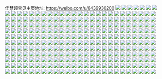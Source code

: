 佳慧超宝贝主页地址: https://weibo.com/u/6439930200 
![](https://wx4.sinaimg.cn/mw2000/0071Pi1Wly1h9jbpzzt05j31o0280hdu.jpg) 
![](https://wx4.sinaimg.cn/mw2000/0071Pi1Wly1h9jbq0lp6fj31o02807wh.jpg) 
![](https://wx4.sinaimg.cn/mw2000/0071Pi1Wly1h9dhm9scxgj30u00qnwkx.jpg) 
![](https://wx4.sinaimg.cn/mw2000/0071Pi1Wly1h9a1uvi034j30go04874u.jpg) 
![](https://wx4.sinaimg.cn/mw2000/0071Pi1Wly1h8feq626tjj31o0280b29.jpg) 
![](https://wx4.sinaimg.cn/mw2000/0071Pi1Wly1h8feq5hswij31o0280e81.jpg) 
![](https://wx4.sinaimg.cn/mw2000/0071Pi1Wly1h7o9wn0wnrj30u01hctq4.jpg) 
![](https://wx4.sinaimg.cn/mw2000/0071Pi1Wly1h7gp5nknklj31o0280b29.jpg) 
![](https://wx4.sinaimg.cn/mw2000/0071Pi1Wly1h79tgdujlhj30ku0rsq7s.jpg) 
![](https://wx4.sinaimg.cn/mw2000/0071Pi1Wly1h79tgedz18j31ed0sc41u.jpg) 
![](https://wx4.sinaimg.cn/mw2000/0071Pi1Wly1h78lbshyffj31o02807vn.jpg) 
![](https://wx4.sinaimg.cn/mw2000/0071Pi1Wly1h78lbt7m2cj31o0280hc0.jpg) 
![](https://wx4.sinaimg.cn/mw2000/0071Pi1Wly1h78lbtvivxj31o02801kx.jpg) 
![](https://wx4.sinaimg.cn/mw2000/0071Pi1Wly1h6u13yqgahj30tu1h1wzy.jpg) 
![](https://wx4.sinaimg.cn/mw2000/0071Pi1Wly1h6ne69mkxhj30zk1c3aml.jpg) 
![](https://wx4.sinaimg.cn/mw2000/0071Pi1Wly1h6ne6agk6mj30zk1chjyc.jpg) 
![](https://wx4.sinaimg.cn/mw2000/0071Pi1Wly1h6ne6b6ratj30zk1d4ah8.jpg) 
![](https://wx4.sinaimg.cn/mw2000/0071Pi1Wly1h6ks856g06j30j90o1dgq.jpg) 
![](https://wx4.sinaimg.cn/mw2000/0071Pi1Wly1h67iwu4j1bj31400u0tdh.jpg) 
![](https://wx4.sinaimg.cn/mw2000/0071Pi1Wly1h67iwtuy1wj31hc0tagoh.jpg) 
![](https://wx4.sinaimg.cn/mw2000/0071Pi1Wly1h67iwufgdkj30u00u0dn7.jpg) 
![](https://wx4.sinaimg.cn/mw2000/0071Pi1Wly1h61d2mfqwij30u01hc7gd.jpg) 
![](https://wx4.sinaimg.cn/mw2000/0071Pi1Wly1h5y2cvpxbyj31o0280e81.jpg) 
![](https://wx4.sinaimg.cn/mw2000/0071Pi1Wly1h5pyke3djuj31ki1tuh8i.jpg) 
![](https://wx4.sinaimg.cn/mw2000/0071Pi1Wly1h5pykfki9zj30s7107q88.jpg) 
![](https://wx4.sinaimg.cn/mw2000/0071Pi1Wly1h5pykg0ankj31o0280b1a.jpg) 
![](https://wx4.sinaimg.cn/mw2000/0071Pi1Wly1h5pykggtg3j31o0280qsd.jpg) 
![](https://wx4.sinaimg.cn/mw2000/0071Pi1Wly1h5nfxivi5zj31o0280e81.jpg) 
![](https://wx4.sinaimg.cn/mw2000/0071Pi1Wly1h5nfxjblzxj31o0280e81.jpg) 
![](https://wx4.sinaimg.cn/mw2000/0071Pi1Wly1h5grlqo3mvj30u01400y8.jpg) 
![](https://wx4.sinaimg.cn/mw2000/0071Pi1Wly1h5fuxocuj4j30m00dvjuy.jpg) 
![](https://wx4.sinaimg.cn/mw2000/0071Pi1Wly1h5d0meg81vj30u0140jyf.jpg) 
![](https://wx4.sinaimg.cn/mw2000/0071Pi1Wly1h57zxspwzij30zk0zkdm5.jpg) 
![](https://wx4.sinaimg.cn/mw2000/0071Pi1Wly1h57zxszy48j30yi0yidli.jpg) 
![](https://wx4.sinaimg.cn/mw2000/0071Pi1Wly1h57zxt972hj311b1dkqks.jpg) 
![](https://wx4.sinaimg.cn/mw2000/0071Pi1Wly1h57zxsez5oj31o0280b29.jpg) 
![](https://wx4.sinaimg.cn/mw2000/0071Pi1Wly1h57zxtuq3vj31o0280hdt.jpg) 
![](https://wx4.sinaimg.cn/mw2000/0071Pi1Wly1h57zxueqmyj31o0280hdt.jpg) 
![](https://wx4.sinaimg.cn/mw2000/0071Pi1Wly1h57zxux2pvj31o0280e81.jpg) 
![](https://wx4.sinaimg.cn/mw2000/0071Pi1Wly1h57zxvgoalj31o0280b29.jpg) 
![](https://wx4.sinaimg.cn/mw2000/0071Pi1Wly1h57zxw57szj31o02807wh.jpg) 
![](https://wx4.sinaimg.cn/mw2000/0071Pi1Wly1h4fb82sm41j30u014011k.jpg) 
![](https://wx4.sinaimg.cn/mw2000/0071Pi1Wly1h4521fdphxj31o0280npd.jpg) 
![](https://wx4.sinaimg.cn/mw2000/0071Pi1Wly1h3x6hoepp5j30n00fu74s.jpg) 
![](https://wx4.sinaimg.cn/mw2000/0071Pi1Wly1h3u3nitrwpj30zk1cancd.jpg) 
![](https://wx4.sinaimg.cn/mw2000/0071Pi1Wly1h3fswnc2rhj30em0oj3zb.jpg) 
![](https://wx4.sinaimg.cn/mw2000/0071Pi1Wly1h3eyxsijzaj31o0280npd.jpg) 
![](https://wx4.sinaimg.cn/mw2000/0071Pi1Wly1h3eyxtzzb1j31o0280npd.jpg) 
![](https://wx4.sinaimg.cn/mw2000/0071Pi1Wly1h2pqdvei17j30s21dv7fu.jpg) 
![](https://wx4.sinaimg.cn/mw2000/0071Pi1Wly1h2f75lv7mjj3340340npf.jpg) 
![](https://wx4.sinaimg.cn/mw2000/0071Pi1Wly1h2f75nnojpj31sc2eq4qp.jpg) 
![](https://wx4.sinaimg.cn/mw2000/0071Pi1Wly1h2f75odlkej30u01hcx09.jpg) 
![](https://wx4.sinaimg.cn/mw2000/0071Pi1Wly1h2cpkl0nd6j30j60eq0tt.jpg) 
![](https://wx4.sinaimg.cn/mw2000/0071Pi1Wly1h2bmf44cntj30u0140ajl.jpg) 
![](https://wx4.sinaimg.cn/mw2000/0071Pi1Wly1h2bmf4ugmtj30u01hcdrr.jpg) 
![](https://wx4.sinaimg.cn/mw2000/0071Pi1Wly1h2bmf68chxj30u01407ay.jpg) 
![](https://wx4.sinaimg.cn/mw2000/0071Pi1Wly1h2bmhc9pxrj30u01400yu.jpg) 
![](https://wx4.sinaimg.cn/mw2000/0071Pi1Wly1h2bmf6xbcej30u014045q.jpg) 
![](https://wx4.sinaimg.cn/mw2000/0071Pi1Wly1h2bmf7cpbdj30u0140jz1.jpg) 
![](https://wx4.sinaimg.cn/mw2000/0071Pi1Wly1h2bmf7rib9j30u0140gsf.jpg) 
![](https://wx4.sinaimg.cn/mw2000/0071Pi1Wly1h2ak0rkscfj30tz0vvn0a.jpg) 
![](https://wx4.sinaimg.cn/mw2000/0071Pi1Wly1h284n129x7j30lr0lm0x8.jpg) 
![](https://wx4.sinaimg.cn/mw2000/0071Pi1Wly1h276a0kiqfj30zk1be7kp.jpg) 
![](https://wx4.sinaimg.cn/mw2000/0071Pi1Wly1h276a2ck1ij30zk1be7l1.jpg) 
![](https://wx4.sinaimg.cn/mw2000/0071Pi1Wly1h1ys3ahfw3j30rs0jctec.jpg) 
![](https://wx4.sinaimg.cn/mw2000/0071Pi1Wly1h1l6yrfxeqj30sn1ewgup.jpg) 
![](https://wx4.sinaimg.cn/mw2000/0071Pi1Wly1h1l6yqr8c9j30u0140agm.jpg) 
![](https://wx4.sinaimg.cn/mw2000/0071Pi1Wly1h1jun0dds4j30u0140do0.jpg) 
![](https://wx4.sinaimg.cn/mw2000/0071Pi1Wly1h18x017ubyj30u00u07b4.jpg) 
![](https://wx4.sinaimg.cn/mw2000/0071Pi1Wly1h17ngrsnbwj30yi22ox4z.jpg) 
![](https://wx4.sinaimg.cn/mw2000/0071Pi1Wly1h176d85wu4j30yi22o1kx.jpg) 
![](https://wx4.sinaimg.cn/mw2000/0071Pi1Wly1h176cqp8lqj31o0280hdt.jpg) 
![](https://wx4.sinaimg.cn/mw2000/0071Pi1Wly1h176dcxlufj31o0280qv5.jpg) 
![](https://wx4.sinaimg.cn/mw2000/0071Pi1Wly1h0puul8mc4j313v1e4aoz.jpg) 
![](https://wx4.sinaimg.cn/mw2000/0071Pi1Wly1h0puummgqsj312i1asgyd.jpg) 
![](https://wx4.sinaimg.cn/mw2000/0071Pi1Wly1gztc13eohkj30u0140n64.jpg) 
![](https://wx4.sinaimg.cn/mw2000/0071Pi1Wly1gztc12ntpej30u0140dou.jpg) 
![](https://wx4.sinaimg.cn/mw2000/0071Pi1Wly1gzedcqohvjj31o0280e81.jpg) 
![](https://wx4.sinaimg.cn/mw2000/0071Pi1Wly1gzedcq0yxgj31o02804qp.jpg) 
![](https://wx4.sinaimg.cn/mw2000/0071Pi1Wly1gzedcr6dv4j31o02801kx.jpg) 
![](https://wx4.sinaimg.cn/mw2000/0071Pi1Wly1gxcklhznsej30u0140dmq.jpg) 
![](https://wx4.sinaimg.cn/mw2000/0071Pi1Wly1gxcklj1f7ej30u01hcqf3.jpg) 
![](https://wx4.sinaimg.cn/mw2000/0071Pi1Wly1gxcklhdtwbj31400u043h.jpg) 
![](https://wx4.sinaimg.cn/mw2000/0071Pi1Wly1gx4ygqjbcqj30u01hcqf3.jpg) 
![](https://wx4.sinaimg.cn/mw2000/0071Pi1Wly1gwzhv6h7r7j30jj0hjabr.jpg) 
![](https://wx4.sinaimg.cn/mw2000/0071Pi1Wly1gw8ijnhiqrj30u01hcnan.jpg) 
![](https://wx4.sinaimg.cn/mw2000/0071Pi1Wly1gw8ijull9qj32c0340kjm.jpg) 
![](https://wx4.sinaimg.cn/mw2000/0071Pi1Wly1gw8ijm4n4kj31d40rntjn.jpg) 
![](https://wx4.sinaimg.cn/mw2000/0071Pi1Wly1gvhf0xd8fwj60u01407bx02.jpg) 
![](https://wx4.sinaimg.cn/mw2000/0071Pi1Wly1gv8bawnv47j60b402fmx502.jpg) 
![](https://wx4.sinaimg.cn/mw2000/0071Pi1Wly1gv7kk7pasoj62c0340e8202.jpg) 
![](https://wx4.sinaimg.cn/mw2000/0071Pi1Wly1guxqe7vcvfj60bv0bv74x02.jpg) 
![](https://wx4.sinaimg.cn/mw2000/0071Pi1Wly1gtrqirf5olj62c0340qv502.jpg) 
![](https://wx4.sinaimg.cn/mw2000/0071Pi1Wly1gskf52bnr7j30u0140136.jpg) 
![](https://wx4.sinaimg.cn/mw2000/0071Pi1Wly1grsg74xajbj31400u0q7f.jpg) 
![](https://wx4.sinaimg.cn/mw2000/0071Pi1Wly1grsg74kz5bj60u014011z02.jpg) 
![](https://wx4.sinaimg.cn/mw2000/0071Pi1Wly1grsg758hddj30u0140gvn.jpg) 
![](https://wx4.sinaimg.cn/mw2000/0071Pi1Wly1grlnsqnh4ej30u0140k36.jpg) 
![](https://wx4.sinaimg.cn/mw2000/0071Pi1Wly1gqm9hvka6mj30u0140tg6.jpg) 
![](https://wx4.sinaimg.cn/mw2000/0071Pi1Wly1gqk1dbjwxgj30u01400yj.jpg) 
![](https://wx4.sinaimg.cn/mw2000/0071Pi1Wly1gqk1db6g98j31400u0wl0.jpg) 
![](https://wx4.sinaimg.cn/mw2000/0071Pi1Wly1gq92wir2pdj30u014an06.jpg) 
![](https://wx4.sinaimg.cn/mw2000/0071Pi1Wly1gq92wjixdhj30u0140gtt.jpg) 
![](https://wx4.sinaimg.cn/mw2000/0071Pi1Wly1gq92wk1mlrj30u0140tea.jpg) 
![](https://wx4.sinaimg.cn/mw2000/0071Pi1Wly1gq26o22c1bj30vc15s7ea.jpg) 
![](https://wx4.sinaimg.cn/mw2000/0071Pi1Wly1gq26o1p9pxj30u0140dj8.jpg) 
![](https://wx4.sinaimg.cn/mw2000/0071Pi1Wly1gq26o38g67j315s0vcdp2.jpg) 
![](https://wx4.sinaimg.cn/mw2000/0071Pi1Wly1gpw8un671ij31090twwhw.jpg) 
![](https://wx4.sinaimg.cn/mw2000/0071Pi1Wly1gpobo5x3xvj31400u0wjc.jpg) 
![](https://wx4.sinaimg.cn/mw2000/0071Pi1Wly1gpobo76mpfj31400u0qa2.jpg) 
![](https://wx4.sinaimg.cn/mw2000/0071Pi1Wly1gpobo83lykj31400u0ae7.jpg) 
![](https://wx4.sinaimg.cn/mw2000/0071Pi1Wly1go5z2l8iohj30u0140nmo.jpg) 
![](https://wx4.sinaimg.cn/mw2000/0071Pi1Wly1gmu1fd0uzxj30ku0fcq6c.jpg) 
![](https://wx4.sinaimg.cn/mw2000/0071Pi1Wly1gmu1fgmk4bj33k02o0e86.jpg) 
![](https://wx4.sinaimg.cn/mw2000/0071Pi1Wly1gmu1fmott7j33k02o0u15.jpg) 
![](https://wx4.sinaimg.cn/mw2000/0071Pi1Wly1gmu1fq6cr1j32o03k0e87.jpg) 
![](https://wx4.sinaimg.cn/mw2000/0071Pi1Wly1gicnc6stifj30qo0fkdg5.jpg) 
![](https://wx4.sinaimg.cn/mw2000/0071Pi1Wly1gi429qdiycj31hc0on42p.jpg) 
![](https://wx4.sinaimg.cn/mw2000/0071Pi1Wly1ggpry1udyyj30u013yjul.jpg) 
![](https://wx4.sinaimg.cn/mw2000/0071Pi1Wly1ggpry2oaqdj31400u07s1.jpg) 
![](https://wx4.sinaimg.cn/mw2000/0071Pi1Wly1ggmbu6lgr2j31q11xc7wi.jpg) 
![](https://wx4.sinaimg.cn/mw2000/0071Pi1Wly1ggmbu78porj30u0140afr.jpg) 
![](https://wx4.sinaimg.cn/mw2000/0071Pi1Wly1ggmbu7mpatj30u0140aiv.jpg) 
![](https://wx4.sinaimg.cn/mw2000/0071Pi1Wly1ggmbu7xef3j31400u0q8m.jpg) 
![](https://wx4.sinaimg.cn/mw2000/0071Pi1Wly1ggmbu8blcyj30u0140th0.jpg) 
![](https://wx4.sinaimg.cn/mw2000/0071Pi1Wly1ggmbu8n543j31400u0ag7.jpg) 
![](https://wx4.sinaimg.cn/mw2000/0071Pi1Wly1ggmbu91gk0j30tw13wtdc.jpg) 
![](https://wx4.sinaimg.cn/mw2000/0071Pi1Wly1ggmbu9jooaj30vc116tsg.jpg) 
![](https://wx4.sinaimg.cn/mw2000/0071Pi1Wly1ggmbu9uka6j30u0140n2x.jpg) 
![](https://wx4.sinaimg.cn/mw2000/0071Pi1Wly1ggmbua9kd8j30vc15s7ja.jpg) 
![](https://wx4.sinaimg.cn/mw2000/0071Pi1Wly1ggmbual3wbj30tw13wwiw.jpg) 
![](https://wx4.sinaimg.cn/mw2000/0071Pi1Wly1ggmbub3g5ej30u0140jx6.jpg) 
![](https://wx4.sinaimg.cn/mw2000/0071Pi1Wly1ggeans4jmqj30qo0iddgb.jpg) 
![](https://wx4.sinaimg.cn/mw2000/0071Pi1Wly1ggblj04v6cj30gj0gjt9n.jpg) 
![](https://wx4.sinaimg.cn/mw2000/0071Pi1Wly1ggblj0i264j30qo06ddga.jpg) 
![](https://wx4.sinaimg.cn/mw2000/0071Pi1Wly1gezes2vv3hj31400u0gq2.jpg) 
![](https://wx4.sinaimg.cn/mw2000/0071Pi1Wly1gevws8ouqcj30u01407ut.jpg) 
![](https://wx4.sinaimg.cn/mw2000/0071Pi1Wly1gdq85pavkhj30u00u0dl2.jpg) 
![](https://wx4.sinaimg.cn/mw2000/0071Pi1Wly1gdq85pxrl5j30u00u0tdn.jpg) 
![](https://wx4.sinaimg.cn/mw2000/0071Pi1Wly1gdp2rzab8uj30u0140grg.jpg) 
![](https://wx4.sinaimg.cn/mw2000/0071Pi1Wly1gdb8hm14g4j31400u0n42.jpg) 
![](https://wx4.sinaimg.cn/mw2000/0071Pi1Wly1gcxf5vm51ej30u00u0h5y.jpg) 
![](https://wx4.sinaimg.cn/mw2000/0071Pi1Wly1gcw0swf803j31400u0dlv.jpg) 
![](https://wx4.sinaimg.cn/mw2000/0071Pi1Wly1gcw0sxr0fej31400u0ags.jpg) 
![](https://wx4.sinaimg.cn/mw2000/0071Pi1Wly1gcw0syq24hj30u0140tef.jpg) 
![](https://wx4.sinaimg.cn/mw2000/0071Pi1Wly1gcvw6scliij30wk0u0gqq.jpg) 
![](https://wx4.sinaimg.cn/mw2000/0071Pi1Wly1gcvw6tczxsj31400u0doh.jpg) 
![](https://wx4.sinaimg.cn/mw2000/0071Pi1Wly1gcrc4jgjs0j30u00u0tcq.jpg) 
![](https://wx4.sinaimg.cn/mw2000/0071Pi1Wly1gcrc4kj06ij30u00u078d.jpg) 
![](https://wx4.sinaimg.cn/mw2000/0071Pi1Wly1gc30pugfk4j30u00u0ng7.jpg) 
![](https://wx4.sinaimg.cn/mw2000/0071Pi1Wly1gbzpvjmk66j30u00qb0ve.jpg) 
![](https://wx4.sinaimg.cn/mw2000/0071Pi1Wly1gbzpvk0kaxj30u00q1whh.jpg) 
![](https://wx4.sinaimg.cn/mw2000/0071Pi1Wly1gbzpvkec7aj30s20oh0v8.jpg) 
![](https://wx4.sinaimg.cn/mw2000/0071Pi1Wly1gbzjo0cbraj30u00u0n1k.jpg) 
![](https://wx4.sinaimg.cn/mw2000/0071Pi1Wly1gbzjo1czf2j30u00u0dke.jpg) 
![](https://wx4.sinaimg.cn/mw2000/0071Pi1Wly1gbzjo227r6j30u00u0n0h.jpg) 
![](https://wx4.sinaimg.cn/mw2000/0071Pi1Wly1gbpykkpgb4j30pr0q9n94.jpg) 
![](https://wx4.sinaimg.cn/mw2000/0071Pi1Wly1gbpykkyi20j313u0u0mz6.jpg) 
![](https://wx4.sinaimg.cn/mw2000/0071Pi1Wly1gbmzb7z65hj30om1hcwy8.jpg) 
![](https://wx4.sinaimg.cn/mw2000/0071Pi1Wly1gbmsw2msd7j32o03k01l1.jpg) 
![](https://wx4.sinaimg.cn/mw2000/0071Pi1Wly1gblklv7lo9j30qo0o2tav.jpg) 
![](https://wx4.sinaimg.cn/mw2000/0071Pi1Wly1gblklvicg0j30qk0o5q52.jpg) 
![](https://wx4.sinaimg.cn/mw2000/0071Pi1Wly1gbfs7dwf06j30u01407oa.jpg) 
![](https://wx4.sinaimg.cn/mw2000/0071Pi1Wly3gb7wx2rrbjj30zk0zkn2j.jpg) 
![](https://wx4.sinaimg.cn/mw2000/0071Pi1Wly1gavbz0660rj30u012ak3z.jpg) 
![](https://wx4.sinaimg.cn/mw2000/0071Pi1Wly1gancl6hu62j30u0140jv1.jpg) 
![](https://wx4.sinaimg.cn/mw2000/0071Pi1Wly1gagf6hmnb9j30je0ekac2.jpg) 
![](https://wx4.sinaimg.cn/mw2000/0071Pi1Wly1gae0tmguoij31901907wh.jpg) 
![](https://wx4.sinaimg.cn/mw2000/0071Pi1Wly1gae0u68uerj31400u0kbx.jpg) 
![](https://wx4.sinaimg.cn/mw2000/0071Pi1Wly1gadhdqc2rmj30u0140gq9.jpg) 
![](https://wx4.sinaimg.cn/mw2000/0071Pi1Wly1ga5yjssywzj30u00u0qli.jpg) 
![](https://wx4.sinaimg.cn/mw2000/0071Pi1Wly1ga1n7tizw5j30qo0kumz9.jpg) 
![](https://wx4.sinaimg.cn/mw2000/0071Pi1Wly1ga1n66nne6j30yb0u0q57.jpg) 
![](https://wx4.sinaimg.cn/mw2000/0071Pi1Wly1ga13pzq937j30u0140e0l.jpg) 
![](https://wx4.sinaimg.cn/mw2000/0071Pi1Wly1ga13q1vz5vj30u0140wyo.jpg) 
![](https://wx4.sinaimg.cn/mw2000/0071Pi1Wly1g9v27erp34j30u00gw7cf.jpg) 
![](https://wx4.sinaimg.cn/mw2000/0071Pi1Wly1g9qmn6b4mcj30u0140tt6.jpg) 
![](https://wx4.sinaimg.cn/mw2000/0071Pi1Wly1g9h5ofh4suj31400u0tsx.jpg) 
![](https://wx4.sinaimg.cn/mw2000/0071Pi1Wly1g95yef2viej30si0f7gp3.jpg) 
![](https://wx4.sinaimg.cn/mw2000/0071Pi1Wly1g95yeefzipj30u0140h6i.jpg) 
![](https://wx4.sinaimg.cn/mw2000/0071Pi1Wly1g94liky3g7j30u01404pc.jpg) 
![](https://wx4.sinaimg.cn/mw2000/0071Pi1Wly1g9364jrk9cj30u0140qju.jpg) 
![](https://wx4.sinaimg.cn/mw2000/0071Pi1Wly1g92dcie63xj30u0140qhq.jpg) 
![](https://wx4.sinaimg.cn/mw2000/0071Pi1Wly1g92dcjon70j32o03k0qv7.jpg) 
![](https://wx4.sinaimg.cn/mw2000/0071Pi1Wly1g92dckrq8tj30u01404fr.jpg) 
![](https://wx4.sinaimg.cn/mw2000/0071Pi1Wly1g92dcl7c20j31400u0wxr.jpg) 
![](https://wx4.sinaimg.cn/mw2000/0071Pi1Wly1g92dcljfm4j30u0140dwt.jpg) 
![](https://wx4.sinaimg.cn/mw2000/0071Pi1Wly1g92dcm95qvj30u0140nek.jpg) 
![](https://wx4.sinaimg.cn/mw2000/0071Pi1Wly1g927q6an5jj30u0140au2.jpg) 
![](https://wx4.sinaimg.cn/mw2000/0071Pi1Wly1g927q76bg6j30u01noqc3.jpg) 
![](https://wx4.sinaimg.cn/mw2000/0071Pi1Wly1g8vijgplihj30u00u0ad6.jpg) 
![](https://wx4.sinaimg.cn/mw2000/0071Pi1Wly1g8pshcj622j30u0140wjf.jpg) 
![](https://wx4.sinaimg.cn/mw2000/0071Pi1Wly1g8pshxeodwj31400u0qc1.jpg) 
![](https://wx4.sinaimg.cn/mw2000/0071Pi1Wly1g8pshxxdcaj30u01400vn.jpg) 
![](https://wx4.sinaimg.cn/mw2000/0071Pi1Wly1g8pfvd7lmxj32o03k0u12.jpg) 
![](https://wx4.sinaimg.cn/mw2000/0071Pi1Wly1g8pfvhjp2qj32o03k07wm.jpg) 
![](https://wx4.sinaimg.cn/mw2000/0071Pi1Wly1g8ncsn64kuj33k02o0b2b.jpg) 
![](https://wx4.sinaimg.cn/mw2000/0071Pi1Wly1g8ncsogcryj32o03k0e83.jpg) 
![](https://wx4.sinaimg.cn/mw2000/0071Pi1Wly1g8ncspsd9fj33k02o07wi.jpg) 
![](https://wx4.sinaimg.cn/mw2000/0071Pi1Wly1g8ncsqsd5fj33k02o04qq.jpg) 
![](https://wx4.sinaimg.cn/mw2000/0071Pi1Wly1g8gl1voyhjj31400u0dm1.jpg) 
![](https://wx4.sinaimg.cn/mw2000/0071Pi1Wly1g8gl1x8y15j31400u0qdk.jpg) 
![](https://wx4.sinaimg.cn/mw2000/0071Pi1Wly1g8gl3rntpxj30u0140n0y.jpg) 
![](https://wx4.sinaimg.cn/mw2000/0071Pi1Wly1g8d735pmbej31400u04fp.jpg) 
![](https://wx4.sinaimg.cn/mw2000/0071Pi1Wly1g8bzx27h9ij30u01401bh.jpg) 
![](https://wx4.sinaimg.cn/mw2000/0071Pi1Wly1g8bzx3pepsj30u0140wy6.jpg) 
![](https://wx4.sinaimg.cn/mw2000/0071Pi1Wly1g8ajr146jbj30u0140acp.jpg) 
![](https://wx4.sinaimg.cn/mw2000/0071Pi1Wly1g83qxgg4fpj32o03k04qu.jpg) 
![](https://wx4.sinaimg.cn/mw2000/0071Pi1Wly1g83kmfs38xj30ku194jt8.jpg) 
![](https://wx4.sinaimg.cn/mw2000/0071Pi1Wly1g812a0toplj31400u01dh.jpg) 
![](https://wx4.sinaimg.cn/mw2000/0071Pi1Wly1g7zw946kpwj31400u0ngm.jpg) 
![](https://wx4.sinaimg.cn/mw2000/0071Pi1Wly1g7zw93namdj31400u0ngr.jpg) 
![](https://wx4.sinaimg.cn/mw2000/0071Pi1Wly1g7zw93xlo2j31400u07n4.jpg) 
![](https://wx4.sinaimg.cn/mw2000/0071Pi1Wly1g7yue3wwslj33k02o0kju.jpg) 
![](https://wx4.sinaimg.cn/mw2000/0071Pi1Wly1g7xkri26ixj308u0aa0tc.jpg) 
![](https://wx4.sinaimg.cn/mw2000/0071Pi1Wly1g7xkri9dcdj30qo0qdwfp.jpg) 
![](https://wx4.sinaimg.cn/mw2000/0071Pi1Wly1g7wxxdw3iyj32o03k07wo.jpg) 
![](https://wx4.sinaimg.cn/mw2000/0071Pi1Wly1g7wxxw1djhj32c02c07wh.jpg) 
![](https://wx4.sinaimg.cn/mw2000/0071Pi1Wly1g7wxxwtn4sj32c02c04qp.jpg) 
![](https://wx4.sinaimg.cn/mw2000/0071Pi1Wly3g7pyeg92obj30pg0pg7ih.jpg) 
![](https://wx4.sinaimg.cn/mw2000/0071Pi1Wly1g7pulypsbxj30qo0n9jsd.jpg) 
![](https://wx4.sinaimg.cn/mw2000/0071Pi1Wly1g7orm53zgzj30u00u0acv.jpg) 
![](https://wx4.sinaimg.cn/mw2000/0071Pi1Wly1g7orm5j1saj30t80u2gnk.jpg) 
![](https://wx4.sinaimg.cn/mw2000/0071Pi1Wly1g7orm5zsfbj31900u0acv.jpg) 
![](https://wx4.sinaimg.cn/mw2000/0071Pi1Wly3g7lzpmoawmj30u00u0tfp.jpg) 
![](https://wx4.sinaimg.cn/mw2000/0071Pi1Wly1g7lfq9ivsvj30u014041g.jpg) 
![](https://wx4.sinaimg.cn/mw2000/0071Pi1Wly3g7h9bsq8xmj30u00u00y3.jpg) 
![](https://wx4.sinaimg.cn/mw2000/0071Pi1Wly1g7gsjyg31dj31o01o0npe.jpg) 
![](https://wx4.sinaimg.cn/mw2000/0071Pi1Wly1g7gsjytqyxj30m80m8aeu.jpg) 
![](https://wx4.sinaimg.cn/mw2000/0071Pi1Wly1g7gsjz8ikrj31ny19hnpd.jpg) 
![](https://wx4.sinaimg.cn/mw2000/0071Pi1Wly1g7c6v1dghij309q09q74x.jpg) 
![](https://wx4.sinaimg.cn/mw2000/0071Pi1Wly1g7bwth3hx3j30j60j6jss.jpg) 
![](https://wx4.sinaimg.cn/mw2000/0071Pi1Wly1g78i7pyudvj30hs0hsq4p.jpg) 
![](https://wx4.sinaimg.cn/mw2000/0071Pi1Wly1g77crd62zgj33k02o0kjp.jpg) 
![](https://wx4.sinaimg.cn/mw2000/0071Pi1Wly1g77crdybvpj30om1hc7ou.jpg) 
![](https://wx4.sinaimg.cn/mw2000/0071Pi1Wly1g6y6nc41fgj30u01401eh.jpg) 
![](https://wx4.sinaimg.cn/mw2000/0071Pi1Wly1g6y6ncp08cj30u0140h89.jpg) 
![](https://wx4.sinaimg.cn/mw2000/0071Pi1Wly1g6xq4osd3rj30u0140e1p.jpg) 
![](https://wx4.sinaimg.cn/mw2000/0071Pi1Wly1g6xq4po643j30u0140tuz.jpg) 
![](https://wx4.sinaimg.cn/mw2000/0071Pi1Wly1g6ps8amu12j30u0140tfv.jpg) 
![](https://wx4.sinaimg.cn/mw2000/0071Pi1Wly1g6p0hveb7aj30u01401kx.jpg) 
![](https://wx4.sinaimg.cn/mw2000/0071Pi1Wly1g6p0hvt7ovj30u01401kx.jpg) 
![](https://wx4.sinaimg.cn/mw2000/0071Pi1Wly1g6p0hws981j30u01401kx.jpg) 
![](https://wx4.sinaimg.cn/mw2000/0071Pi1Wly1g6lcmn81d0j30qo11mdw5.jpg) 
![](https://wx4.sinaimg.cn/mw2000/0071Pi1Wly1g6l09mykvij30u0140tzc.jpg) 
![](https://wx4.sinaimg.cn/mw2000/0071Pi1Wly1g6l09w90w7j30qo11m79q.jpg) 
![](https://wx4.sinaimg.cn/mw2000/0071Pi1Wly1g6l09mour8j31400u04l9.jpg) 
![](https://wx4.sinaimg.cn/mw2000/0071Pi1Wly1g6jz3knfonj30u0140gpp.jpg) 
![](https://wx4.sinaimg.cn/mw2000/0071Pi1Wly1g6jz3l0ai6j30u0140q6i.jpg) 
![](https://wx4.sinaimg.cn/mw2000/0071Pi1Wly1g6iu1v28umj32o03k0kjs.jpg) 
![](https://wx4.sinaimg.cn/mw2000/0071Pi1Wly1g6eoyqe7agj32o03k0kju.jpg) 
![](https://wx4.sinaimg.cn/mw2000/0071Pi1Wly1g6eoysor6aj32o03k0u14.jpg) 
![](https://wx4.sinaimg.cn/mw2000/0071Pi1Wly1g6eoythzo5j30om1hcb29.jpg) 
![](https://wx4.sinaimg.cn/mw2000/0071Pi1Wly1g6eoriqp5uj30qo0momza.jpg) 
![](https://wx4.sinaimg.cn/mw2000/0071Pi1Wly1g62a7ifr3aj30qo1040x5.jpg) 
![](https://wx4.sinaimg.cn/mw2000/0071Pi1Wly1g62a2a5514j32o03k0e88.jpg) 
![](https://wx4.sinaimg.cn/mw2000/0071Pi1Wly1g5uzx9cpkvj30u01ofjwz.jpg) 
![](https://wx4.sinaimg.cn/mw2000/0071Pi1Wly1g5spj0h87aj315o1qi7wh.jpg) 
![](https://wx4.sinaimg.cn/mw2000/0071Pi1Wly1g5rk219fvvj32o03k07wl.jpg) 
![](https://wx4.sinaimg.cn/mw2000/0071Pi1Wly1g5rk23n68yj32o03k0qvc.jpg) 
![](https://wx4.sinaimg.cn/mw2000/0071Pi1Wly1g5r5ohwapcj30ku1vxwlw.jpg) 
![](https://wx4.sinaimg.cn/mw2000/0071Pi1Wly1g5r5k9kftzj30qo0ixtho.jpg) 
![](https://wx4.sinaimg.cn/mw2000/0071Pi1Wly1g5qta2iwcfj31900u0thx.jpg) 
![](https://wx4.sinaimg.cn/mw2000/0071Pi1Wly1g5qta2smexj30u01t0kft.jpg) 
![](https://wx4.sinaimg.cn/mw2000/0071Pi1Wly1g5pjr5an1rj30qo0ixdi9.jpg) 
![](https://wx4.sinaimg.cn/mw2000/0071Pi1Wly1g5pjr5nfklj30qo0k0gmn.jpg) 
![](https://wx4.sinaimg.cn/mw2000/0071Pi1Wly1g5pjsf80hlj30qo0izmyy.jpg) 
![](https://wx4.sinaimg.cn/mw2000/0071Pi1Wly1g5nedff8asj30qo0l1my2.jpg) 
![](https://wx4.sinaimg.cn/mw2000/0071Pi1Wly1g5kn2l85fqj30bt0a040v.jpg) 
![](https://wx4.sinaimg.cn/mw2000/0071Pi1Wly1g5kn2rfzlsj30qo1afq7x.jpg) 
![](https://wx4.sinaimg.cn/mw2000/0071Pi1Wly1g5jupif3ukj33k02o0u12.jpg) 
![](https://wx4.sinaimg.cn/mw2000/0071Pi1Wly1g5jg19sd0ij30u01t079i.jpg) 
![](https://wx4.sinaimg.cn/mw2000/0071Pi1Wly1g5jg1a0ty2j30u01t0dkm.jpg) 
![](https://wx4.sinaimg.cn/mw2000/0071Pi1Wly1g5hhw0z58dj32o03k0qvd.jpg) 
![](https://wx4.sinaimg.cn/mw2000/0071Pi1Wly1g5d98c4hyoj31400u0gvv.jpg) 
![](https://wx4.sinaimg.cn/mw2000/0071Pi1Wly1g5d98cchluj30u014147o.jpg) 
![](https://wx4.sinaimg.cn/mw2000/0071Pi1Wly1g5d98maw0nj30qo0ykjtp.jpg) 
![](https://wx4.sinaimg.cn/mw2000/0071Pi1Wly1g5aow6nlzzj33k02o0npj.jpg) 
![](https://wx4.sinaimg.cn/mw2000/0071Pi1Wly1g5972o5plgj30u0140e2r.jpg) 
![](https://wx4.sinaimg.cn/mw2000/0071Pi1Wly1g58ta6te49j30qo0t2abi.jpg) 
![](https://wx4.sinaimg.cn/mw2000/0071Pi1Wly1g58tah9ovij30qo0qtaba.jpg) 
![](https://wx4.sinaimg.cn/mw2000/0071Pi1Wly1g58tamppgcj30qo0qatag.jpg) 
